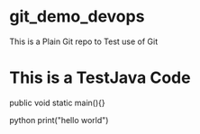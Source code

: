 # git_demo_devops
This is a Plain Git repo to Test use of Git


# This is a TestJava Code 
public void static main(){}

python print("hello world")
